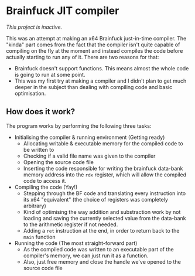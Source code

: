 # Brainfuck JIT compiler

*This project is inactive.*

This was an attempt at making an x64 Brainfuck just-in-time compiler.
The "kinda" part comes from the fact that the compiler isn't quite capable of compiling on the fly at the moment and instead compiles the code before actually starting to run any of it. There are two reasons for that:
- Brainfuck doesn't support functions. This means almost the whole code is going to run at some point.
- This was my first try at making a compiler and I didn't plan to get much deeper in the subject than dealing with compiling code and basic optimisation.

## How does it work?

The program works by performing the following three tasks:

- Initialising the compiler & running environment (Getting ready)
  - Allocating writable & executable memory for the compiled code to be written to
  - Checking if a valid file name was given to the compiler
  - Opening the source code file
  - Inserting the code responsible for writing the brainfuck data-bank memory address into the `rdx` register, which will allow the compiled code to access it.
- Compiling the code (Yay!)
  - Stepping through the BF code and translating every instruction into its x64 "equivalent" (the choice of registers was completely arbitrary)
  - Kind of optimising the way addition and substraction work by not loading and saving the currently selected value from the data-bank to the arithmetic register if not needed.
  - Adding a `ret` instruction at the end, in order to return back to the `main` function
- Running the code (The most straight-forward part)
  - As the compiled code was written to an executable part of the compiler's memory, we can just run it as a function.
  - Also, just free memory and close the handle we've opened to the source code file
